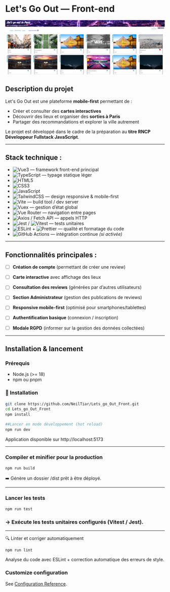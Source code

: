 #  Let's Go Out — Front-end

![Aperçu de l'application](/public/screenshot_readme/Capture%20d’écran%202025-09-19%20191249.jpg)

##  Description du projet
Let's Go Out  est une plateforme **mobile-first** permettant de :  
- Créer et consulter des **cartes interactives**  
- Découvrir des lieux et organiser des **sorties à Paris**  
- Partager des recommandations et explorer la ville autrement  

Le projet est développé dans le cadre de la préparation au **titre RNCP Développeur Fullstack JavaScript**.  

---

##  Stack technique :

- ![Vue3](https://img.shields.io/badge/Vue.js-3-42b883?logo=vue.js&logoColor=white) — framework front-end principal  
- ![TypeScript](https://img.shields.io/badge/TypeScript-partiel-3178c6?logo=typescript&logoColor=white) — typage statique léger  
- ![HTML5](https://img.shields.io/badge/HTML5-ef652a?logo=html5&logoColor=white)  
- ![CSS3](https://img.shields.io/badge/CSS3-264de4?logo=css3&logoColor=white)  
- ![JavaScript](https://img.shields.io/badge/JavaScript-ES6+-f7df1e?logo=javascript&logoColor=black)  
- ![TailwindCSS](https://img.shields.io/badge/TailwindCSS-38bdf8?logo=tailwindcss&logoColor=white) — design responsive & mobile-first  
- ![Vite](https://img.shields.io/badge/Vite-646cff?logo=vite&logoColor=white) — build tool / dev server  
- ![Vuex](https://img.shields.io/badge/Vuex-4-35495e?logo=vue.js&logoColor=white) — gestion d’état global  
- ![Vue Router](https://img.shields.io/badge/Vue_Router-4-ff5252?logo=vue.js&logoColor=white) — navigation entre pages  
- ![Axios](https://img.shields.io/badge/Axios-671ddf?logo=axios&logoColor=white) / Fetch API — appels HTTP  
- ![Jest](https://img.shields.io/badge/Jest-25c2a0?logo=jest&logoColor=white) / ![Vitest](https://img.shields.io/badge/Vitest-6e9f18?logo=vitest&logoColor=white) — tests unitaires  
- ![ESLint](https://img.shields.io/badge/ESLint-4b32c3?logo=eslint&logoColor=white) + ![Prettier](https://img.shields.io/badge/Prettier-ff69b4?logo=prettier&logoColor=white) — qualité et formatage du code  
- ![GitHub Actions](https://img.shields.io/badge/GitHub_Actions-CI%2FCD-2088ff?logo=githubactions&logoColor=white) — intégration continue *(si activée)*  

---

##  Fonctionnalités principales :

- [ ] **Création de compte** (permettant de créer une review)  
- [ ] **Carte interactive** avec affichage des lieux  
- [ ] **Consultation des reviews** (générées par d’autres utilisateurs)  
- [ ] **Section Administrateur** (gestion des publications de reviews)  
- [ ] **Responsive mobile-first** (optimisé pour smartphones/tablettes)  
- [ ] **Authentification basique** (connexion / inscription)  
- [ ] **Modale RGPD** (informer sur la gestion des données collectées)  




---

##  Installation & lancement

### Prérequis
- Node.js (>= 18)  
- npm ou pnpm  

### 🚀 Installation

```bash
git clone https://github.com/NeilTiar/Lets_go_Out_Front.git
cd Lets_go_Out_Front
npm install
```

```bash
##Lancer en mode développement (hot reload)
npm run dev
```

 Application disponible sur http://localhost:5173

 ---


### Compiler et minifier pour la production
```bash
npm run build
```

➡️ Génère un dossier /dist prêt à être déployé.


---

###  Lancer les tests
```bash
npm run test
```
 ### -> Exécute les tests unitaires configurés (Vitest / Jest).
---

🔍 Linter et corriger automatiquement
```bash
npm run lint
```

 Analyse du code avec ESLint + correction automatique des erreurs de style.



### Customize configuration
See [Configuration Reference](https://cli.vuejs.org/config/).

